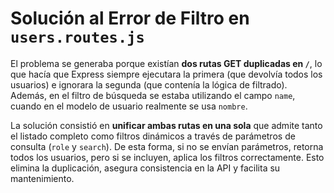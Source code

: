 # Solución al Error de Filtro en `users.routes.js`

El problema se generaba porque existían **dos rutas GET duplicadas en `/`**, lo que hacía que Express siempre ejecutara la primera (que devolvía todos los usuarios) e ignorara la segunda (que contenía la lógica de filtrado). Además, en el filtro de búsqueda se estaba utilizando el campo `name`, cuando en el modelo de usuario realmente se usa `nombre`.  

La solución consistió en **unificar ambas rutas en una sola** que admite tanto el listado completo como filtros dinámicos a través de parámetros de consulta (`role` y `search`). De esta forma, si no se envían parámetros, retorna todos los usuarios, pero si se incluyen, aplica los filtros correctamente. Esto elimina la duplicación, asegura consistencia en la API y facilita su mantenimiento.

